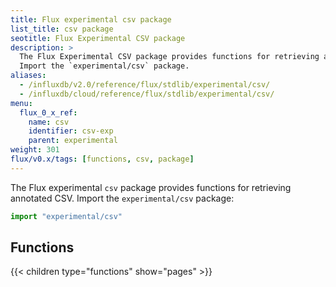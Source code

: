```yaml
---
title: Flux experimental csv package
list_title: csv package
seotitle: Flux Experimental CSV package
description: >
  The Flux Experimental CSV package provides functions for retrieving annotated CSV.
  Import the `experimental/csv` package.
aliases:
  - /influxdb/v2.0/reference/flux/stdlib/experimental/csv/
  - /influxdb/cloud/reference/flux/stdlib/experimental/csv/
menu:
  flux_0_x_ref:
    name: csv
    identifier: csv-exp
    parent: experimental
weight: 301
flux/v0.x/tags: [functions, csv, package]
---
```


The Flux experimental `csv` package provides functions for retrieving annotated CSV.
Import the `experimental/csv` package:

```js
import "experimental/csv"
```

## Functions
{{< children type="functions" show="pages" >}}
